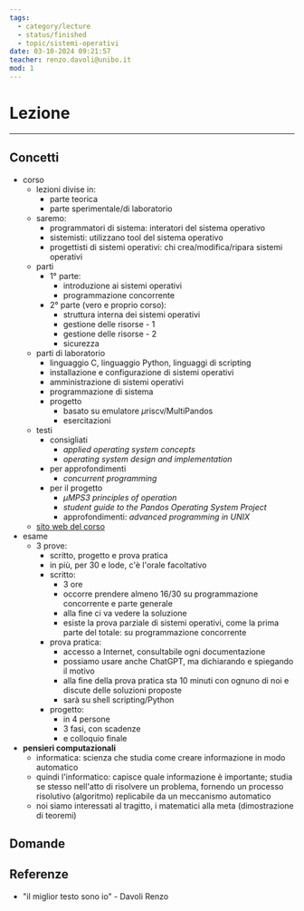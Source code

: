 ```yaml
---
tags:
  - category/lecture
  - status/finished
  - topic/sistemi-operativi
date: 03-10-2024 09:21:57
teacher: renzo.davoli@unibo.it
mod: 1
---
```

# Lezione
---
## Concetti
- corso
	- lezioni divise in:
		- parte teorica
		- parte sperimentale/di laboratorio
	- saremo:
		- programmatori di sistema: interatori del sistema operativo
		- sistemisti: utilizzano tool del sistema operativo
		- progettisti di sistemi operativi: chi crea/modifica/ripara sistemi operativi
	- parti
		- 1° parte:
			- introduzione ai sistemi operativi
			- programmazione concorrente
		- 2° parte (vero e proprio corso):
			- struttura interna dei sistemi operativi
			- gestione delle risorse - 1
			- gestione delle risorse - 2
			- sicurezza
	- parti di laboratorio
		- linguaggio C, linguaggio Python, linguaggi di scripting
		- installazione e configurazione di sistemi operativi
		- amministrazione di sistemi operativi
		- programmazione di sistema
		- progetto
			- basato su emulatore $\mu$riscv/MultiPandos
			- esercitazioni
	- testi
		- consigliati
			- _applied operating system concepts_
			- _operating system design and implementation_
		- per approfondimenti
			- _concurrent programming_
		- per il progetto
			- _$\mu$MPS3 principles of operation_
			- _student guide to the Pandos Operating System Project_
			- approfondimenti: _advanced programming in UNIX_
	- [sito web del corso](http://www.cs.unibo.it/~renzo/so)
- esame
	- 3 prove:
		- scritto, progetto e prova pratica
		- in più, per 30 e lode, c'è l'orale facoltativo
		- scritto:
			- 3 ore
			- occorre prendere almeno 16/30 su programmazione concorrente e parte generale
			- alla fine ci va vedere la soluzione
			- esiste la prova parziale di sistemi operativi, come la prima parte del totale: su programmazione concorrente
		- prova pratica:
			- accesso a Internet, consultabile ogni documentazione
			- possiamo usare anche ChatGPT, ma dichiarando e spiegando il motivo
			- alla fine della prova pratica sta 10 minuti con ognuno di noi e discute delle soluzioni proposte
			- sarà su shell scripting/Python
		- progetto:
			- in 4 persone
			- 3 fasi, con scadenze
			- e colloquio finale
- **pensieri computazionali**
	- informatica: scienza che studia come creare informazione in modo automatico
	- quindi l'informatico: capisce quale informazione è importante; studia se stesso nell'atto di risolvere un problema, fornendo un processo risolutivo (algoritmo) replicabile da un meccanismo automatico
	- noi siamo interessati al tragitto, i matematici alla meta (dimostrazione di teoremi)

## Domande

## Referenze
- "il miglior testo sono io" - Davoli Renzo